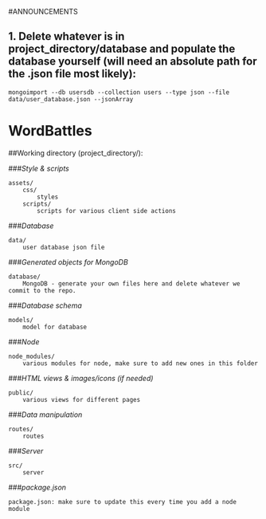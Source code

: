 #ANNOUNCEMENTS
## 1. Delete whatever is in project_directory/database and populate the database yourself (will need an absolute path for the .json file most likely):
```
mongoimport --db usersdb --collection users --type json --file data/user_database.json --jsonArray
```


# WordBattles

##Working directory (project_directory/):

###*Style & scripts*
```
assets/
	css/
		styles
	scripts/
		scripts for various client side actions
```

###*Database*
```
data/
	user database json file
```

###*Generated objects for MongoDB*
```
database/
	MongoDB - generate your own files here and delete whatever we commit to the repo.
```

###*Database schema*
```
models/
	model for database
```

###*Node*
```
node_modules/
	various modules for node, make sure to add new ones in this folder
```

###*HTML views & images/icons (if needed)*
```
public/
	various views for different pages
```

###*Data manipulation*
```
routes/
	routes
```

###*Server*
```
src/
	server
```

###*package.json*
```
package.json: make sure to update this every time you add a node module
```